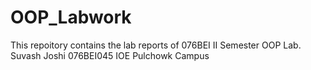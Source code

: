 # OOP_Labwork
This repoitory contains the lab reports of 076BEI II Semester OOP Lab.
Suvash Joshi
076BEI045
IOE Pulchowk Campus
